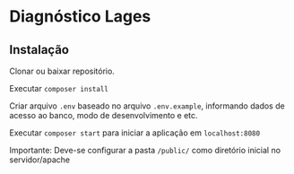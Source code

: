 # Diagnóstico Lages

## Instalação

Clonar ou baixar repositório.

Executar ``composer install``

Criar arquivo ``.env`` baseado no arquivo ``.env.example``, informando dados de acesso ao banco, modo de desenvolvimento e etc.

Executar ``composer start`` para iniciar a aplicação em ``localhost:8080``

Importante: Deve-se configurar a pasta ``/public/`` como diretório inicial no servidor/apache

